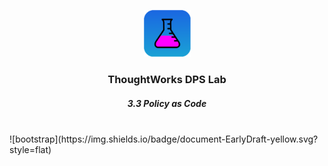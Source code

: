 <div align="center">
	<p>
		<img alt="CircleCI Logo" src="https://github.com/ThoughtWorks-DPS/lab-documentation/blob/master/doc/img/dps-lab.png?sanitize=true" width="75" />
	</p>
  <h3>ThoughtWorks DPS Lab</h3>
  <h5>3.3 Policy as Code</h5>
</div>
<br />
![bootstrap](https://img.shields.io/badge/document-EarlyDraft-yellow.svg?style=flat)  
